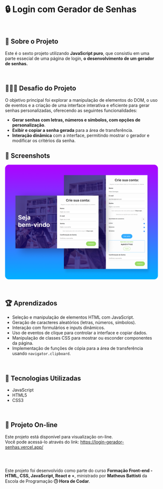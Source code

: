 # 🔒 Login com Gerador de Senhas

<br />

<div>
    <h2>🎯 Sobre o Projeto</h2>
    <p>Este é o sexto projeto utilizando <strong>JavaScript puro</strong>, que consistiu em uma parte essecial de uma página de login, <strong>o desenvolvimento de um gerador de senhas.</strong></p>
</div>

<br />

## 👨🏾‍💻 Desafio do Projeto
 
<p>O objetivo principal foi explorar a manipulação de elementos do DOM, o uso de eventos e a criação de uma interface interativa e eficiente para gerar senhas personalizadas, oferecendo as seguintes funcionalidades:</p>
<ul>
  <li><strong>Gerar senhas com letras, números e símbolos, com opções de personalização</strong>.</li>
  <li><strong>Exibir e copiar a senha gerada</strong> para a área de transferência.</li>
  <li><strong>Interação dinâmica</strong> com a interface, permitindo mostrar o gerador e modificar os critérios da senha.</li>
</ul>


## 📸 Screenshots
<p align="center">
  <img src="./img/screen.png" alt="Captura de tela" width="700" height="auto">
</p>

<br />

## 🏆 Aprendizados 

- Seleção e manipulação de elementos HTML com JavaScript.
- Geração de caracteres aleatórios (letras, números, símbolos).
- Interação com formulários e inputs dinâmicos.
- Uso de eventos de clique para controlar a interface e copiar dados.
- Manipulação de classes CSS para mostrar ou esconder componentes da página.
- Implementação de funções de cópia para a área de transferência usando `navigator.clipboard`.


<br />

## 🚀 Tecnologias Utilizadas

- JavaScript
- HTML5
- CSS3

<br />

## 🔗 Projeto On-line
Este projeto está disponível para visualização on-line. <br />
Você pode acessá-lo através do link: https://login-gerador-senhas.vercel.app/

<br />

##

<div>
    Este projeto foi desenvolvido como parte do curso <strong>Formação Front-end - HTML, CSS, JavaScript, React e +</strong>, ministrado por <strong>Matheus Battisti</strong> da Escola de Programação <strong>🕒 Hora de Codar</strong>.
</div>